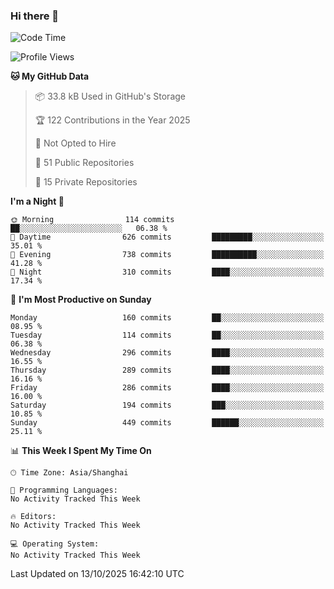 ### Hi there 👋

<!--
**robinWongM/robinWongM** is a ✨ _special_ ✨ repository because its `README.md` (this file) appears on your GitHub profile.

Here are some ideas to get you started:

- 🔭 I’m currently working on ...
- 🌱 I’m currently learning ...
- 👯 I’m looking to collaborate on ...
- 🤔 I’m looking for help with ...
- 💬 Ask me about ...
- 📫 How to reach me: ...
- 😄 Pronouns: ...
- ⚡ Fun fact: ...
-->

<!--START_SECTION:waka-->
![Code Time](http://img.shields.io/badge/Code%20Time-272%20hrs%2015%20mins-blue)

![Profile Views](http://img.shields.io/badge/Profile%20Views-0-blue)

**🐱 My GitHub Data** 

> 📦 33.8 kB Used in GitHub's Storage 
 > 
> 🏆 122 Contributions in the Year 2025
 > 
> 🚫 Not Opted to Hire
 > 
> 📜 51 Public Repositories 
 > 
> 🔑 15 Private Repositories 
 > 
**I'm a Night 🦉** 

```text
🌞 Morning                114 commits         ██░░░░░░░░░░░░░░░░░░░░░░░   06.38 % 
🌆 Daytime                626 commits         █████████░░░░░░░░░░░░░░░░   35.01 % 
🌃 Evening                738 commits         ██████████░░░░░░░░░░░░░░░   41.28 % 
🌙 Night                  310 commits         ████░░░░░░░░░░░░░░░░░░░░░   17.34 % 
```
📅 **I'm Most Productive on Sunday** 

```text
Monday                   160 commits         ██░░░░░░░░░░░░░░░░░░░░░░░   08.95 % 
Tuesday                  114 commits         ██░░░░░░░░░░░░░░░░░░░░░░░   06.38 % 
Wednesday                296 commits         ████░░░░░░░░░░░░░░░░░░░░░   16.55 % 
Thursday                 289 commits         ████░░░░░░░░░░░░░░░░░░░░░   16.16 % 
Friday                   286 commits         ████░░░░░░░░░░░░░░░░░░░░░   16.00 % 
Saturday                 194 commits         ███░░░░░░░░░░░░░░░░░░░░░░   10.85 % 
Sunday                   449 commits         ██████░░░░░░░░░░░░░░░░░░░   25.11 % 
```


📊 **This Week I Spent My Time On** 

```text
🕑︎ Time Zone: Asia/Shanghai

💬 Programming Languages: 
No Activity Tracked This Week

🔥 Editors: 
No Activity Tracked This Week

💻 Operating System: 
No Activity Tracked This Week
```


 Last Updated on 13/10/2025 16:42:10 UTC
<!--END_SECTION:waka-->
